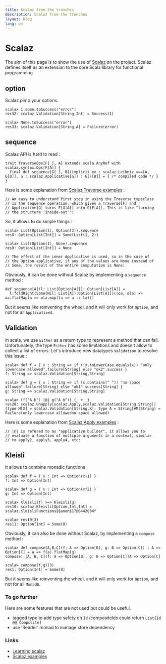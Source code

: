 ```yaml
---
title: Scalaz from the trenches
description: Scalaz from the trenches
layout: blog
lang: en
---
```

# <a href="#scalaz" id="user-content-scalaz" class="anchor"><span class="octicon octicon-link"></span></a>Scalaz

The aim of this page is to show the use of [Scalaz](https://github.com/scalaz/scalaz) on the
project. Scalaz defines itself as an extension to the core Scala library for functional programming

## <a href="#option" id="user-content-option" class="anchor"><span class="octicon octicon-link"></span></a>option

Scalaz pimp your options.

```
scala> 1.some.toSuccess("error")
res32: scalaz.Validation[String,Int] = Success(1)

scala> None.toSuccess("error")
res33: scalaz.Validation[String,A] = Failure(error)
```

## <a href="#sequence" id="user-content-sequence" class="anchor"><span class="octicon octicon-link"></span></a>sequence

Scalaz API is hard to read :

```
trait TraverseOps[F[_], A] extends scala.AnyRef with scalaz.syntax.Ops[F[A]] {
  final def sequence[G[_], B](implicit ev : scalaz.Leibniz.===[A, G[B]], G : scalaz.Applicative[G]) : G[F[B]] = { /* compiled code */ }
}
```

Here is some explanation from [Scalaz Traverse
examples](https://github.com/scalaz/scalaz/blob/series/7.2.x/example/src/main/scala/scalaz/example/TraverseUsage.scala)
:

```
// An easy to understand first step in using the Traverse typeclass
// is the sequence operation, which given a Traverse[F] and
// Applicative[G] turns F[G[A]] into G[F[A]]. This is like "turning
// the structure 'inside-out'":
```

So, it allows to do simple things :

```
scala> List(Option(1), Option(2)).sequence
res8: Option[List[Int]] = Some(List(1, 2))

scala> List(Option(1), None).sequence
res9: Option[List[Int]] = None
```

```
// The effect of the inner Applicative is used, so in the case of
// the Option applicative, if any of the values are None instead of
// Some, the result of the entire computation is None:
```

Obviously, it can be done without Scalaz by implementing a `sequence` method :

```
def sequence[A](l: List[Option[A]]): Option[List[A]] =
  l.foldRight(Some(Nil: List[A]):Option[List[A]])((oa, ola) => oa.flatMap(a => ola.map(la => a :: la)))
```

But it seems like reinventing the wheel, and it will only work for `Option`, and not for all
`Applicative`s.

## <a href="#validation" id="user-content-validation" class="anchor"><span class="octicon octicon-link"></span></a>Validation

In scala, we use `Either` as a return type to represent a method that can fail. Unfortunately, the
type `Either` has some limitations and doesn't allow to collect a list of errors. Let's introduce
new datatypes `Validation` to resolve this issue :

```
scala> def f = { x : String => if (!x.toLowerCase.equals(x)) "only lowercase allowed".failure[String] else "ok2".success }
f: String => scalaz.Validation[String,String]

scala> def g = { x : String => if (x.contains(" ")) "no space allowed".failure[String] else "ok1".success[String] }
g: String => scalaz.Validation[String,String]

scala> (f("A b") |@| g("A b")) {_ + _}
res28: scalaz.Unapply[scalaz.Apply,scalaz.Validation[String,String]]{type M[X] = scalaz.Validation[String,X]; type A = String}#M[String] = Failure(only lowercase allowedno space allowed)
```

Here is some explanation from [Scalaz Apply
examples](https://github.com/scalaz/scalaz/blob/series/7.2.x/example/src/main/scala/scalaz/example/ApplyUsage.scala)
:

```
// |@| is refered to as "applicative builder", it allows you to
// evaluate a function of multiple arguments in a context, similar
// to apply2, apply3, apply4, etc:
```

## <a href="#kleisli" id="user-content-kleisli" class="anchor"><span class="octicon octicon-link"></span></a>Kleisli

It allows to combine monadic functions

```
scala> def f = { x : Int => Option(x+1) }
f: Int => Option[Int]

scala> def g = { x : Int => Option(x*2) }
g: Int => Option[Int]

scala> Kleisli(f) >=> Kleisli(g)
res10: scalaz.Kleisli[Option,Int,Int] = scalaz.KleisliFunctions$$anon$17@6442084f

scala> res10(3)
res11: Option[Int] = Some(8)
```

Obviously, it can also be done without Scalaz, by implementing a `compose` method :

```
scala> def compose[A,B,C](f: A => Option[B], g: B => Option[C]) : A => Option[C] = a => f(a).flatMap(g)
compose: [A, B, C](f: A => Option[B], g: B => Option[C])A => Option[C]

scala> compose(f,g)(3)
res1: Option[Int] = Some(8)
```

But it seems like reinventing the wheel, and it will only work for `Option`, and not for all
`Monad`s.

### <a href="#to-go-further" id="user-content-to-go-further" class="anchor"><span class="octicon octicon-link"></span></a>To go further

Here are some features that are not used but could be useful.

-   tagged type to add type safety on `Id` (compositeIds could return `List[Id @@ Composite]`
-   use 'Reader' monad to manage store dependency

### <a href="#links" id="user-content-links" class="anchor"><span class="octicon octicon-link"></span></a>Links

-   [Learning scalaz](http://eed3si9n.com/learning-scalaz/)
-   [Scalaz
    examples](https://github.com/scalaz/scalaz/blob/series/7.2.x/example/src/main/scala/scalaz/example)

